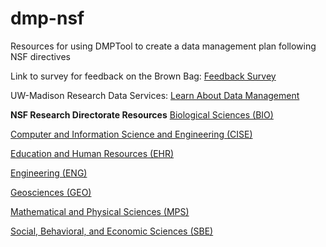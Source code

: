 # dmp-nsf
Resources for using DMPTool to create a data management plan following NSF directives

Link to survey for feedback on the Brown Bag: <a href = "http://bit.ly/2Fk7euz" target = "blank">Feedback Survey</a>

UW-Madison Research Data Services: <a href = "http://researchdata.wisc.edu/learn-about-data-management/" target = "blank">Learn About Data Management</a>

**NSF Research Directorate Resources**
<a href = "https://www.nsf.gov/bio/pubs/BIODMP_Guidance.pdf" target = "_blank">Biological Sciences (BIO)</a>

<a href = "https://www.nsf.gov/cise/cise_dmp.jsp" target = "_blank">Computer and Information Science and Engineering (CISE)</a>

<a href = "https://www.nsf.gov/bfa/dias/policy/dmpdocs/ehr.pdf" target = "_blank">Education and Human Resources (EHR)</a>

<a href = "https://www.nsf.gov/eng/general/ENG_DMP_Policy.pdf" target = "_blank">Engineering (ENG)</a>

<a href = "https://www.nsf.gov/pubs/policydocs/pappguide/nsf11001/gpg_2.jsp#dmp" target = "_blank">Geosciences (GEO)</a>

<a href = "https://www.nsf.gov/bfa/dias/policy/dmpdocs/mps.pdf" target = "_blank">Mathematical and Physical Sciences (MPS)</a>

<a href = "https://www.nsf.gov/sbe/DMP/SBE_DataMgmtPlanPolicy_RevisedApril2018.pdf" target ="_blank">Social, Behavioral, and Economic Sciences (SBE)</a>

